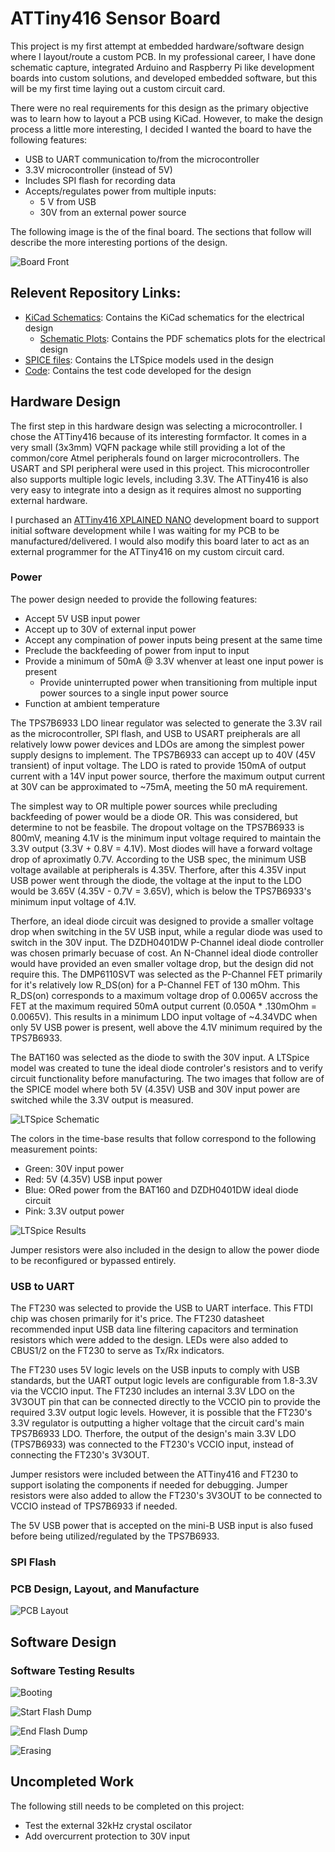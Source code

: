 # ATTiny416 Sensor Board

This project is my first attempt at embedded hardware/software design where I layout/route a custom PCB. In my professional career, I have done schematic capture, integrated Arduino and Raspberry Pi like development boards into custom solutions, and developed embedded software, but this will be my first time laying out a custom circuit card.

There were no real requirements for this design as the primary objective was to learn how to layout a PCB using KiCad. However, to make the design process a little more interesting, I decided I wanted the board to have the following features:
-	USB to UART communication to/from the microcontroller 
-	3.3V microcontroller (instead of 5V)
-	Includes SPI flash for recording data
-	Accepts/regulates power from multiple inputs:
    - 5 V from USB
    - 30V from an external power source
 
The following image is the of the final board. The sections that follow will describe the more interesting portions of the design.

![Board Front](Pictures/Board_Front.png)

## Relevent Repository Links:

- [KiCad Schematics](KiCad/): Contains the KiCad schematics for the electrical design
    -  [Schematic Plots](KiCad/Plots/): Contains the PDF schematics plots for the electrical design
- [SPICE files](SPICE): Contains the LTSpice models used in the design
- [Code](Code): Contains the test code developed for the design

## Hardware Design

The first step in this hardware design was selecting a microcontroller. I chose the ATTiny416 because of its interesting formfactor. It comes in a very small (3x3mm) VQFN package while still providing a lot of the common/core Atmel peripherals found on larger microcontrollers. The USART and SPI peripheral were used in this project. This microcontroller also supports multiple logic levels, including 3.3V. The ATTiny416 is also very easy to integrate into a design as it requires almost no supporting external hardware. 

I purchased an [ATTiny416 XPLAINED NANO](https://www.microchip.com/en-us/development-tool/attiny416-xnano) development board to support initial software development while I was waiting for my PCB to be manufactured/delivered. I would also modify this board later to act as an external programmer for the ATTiny416 on my custom circuit card. 

### Power 

The power design needed to provide the following features:
- Accept 5V USB input power
- Accept up to 30V of external input power
- Accept any compination of power inputs being present at the same time
- Preclude the backfeeding of power from input to input
- Provide a minimum of 50mA @ 3.3V whenver at least one input power is present
    - Provide uninterrupted power when transitioning from multiple input power sources to a single input power source
- Function at ambient temperature
 
The TPS7B6933 LDO linear regulator was selected to generate the 3.3V rail as the microcontroller, SPI flash, and USB to USART preipherals are all relatively loww power devices and LDOs are among the simplest power supply designs to implement.
The TPS7B6933 can accept up to 40V (45V transient) of input voltage. The LDO is rated to provide 150mA of output current with a 14V input power source, therfore the maximum output current at 30V can be approximated to ~75mA, meeting the 50 mA requirement.

The simplest way to OR multiple power sources while precluding backfeeding of power would be a diode OR. This was considered, but determine to not be feasbile. The dropout voltage on the TPS7B6933 is 800mV, meaning 4.1V is the minimum input voltage required to maintain the 3.3V output (3.3V + 0.8V = 4.1V). Most diodes will have a forward voltage drop of aproximatly 0.7V. According to the USB spec, the minimum USB voltage available at peripherals is 4.35V. Therfore, after this 4.35V input USB power went through the diode, the voltage at the input to the LDO would be 3.65V (4.35V - 0.7V = 3.65V), which is below the TPS7B6933's minimum input voltage of 4.1V. 

Therfore, an ideal diode circuit was designed to provide a smaller voltage drop when switching in the 5V USB input, while a regular diode was used to switch in the 30V input.
The DZDH0401DW P-Channel ideal diode controller was chosen primarly becuase of cost. An N-Channel ideal diode controller would have provided an even smaller voltage drop, but the design did not require this.
The DMP6110SVT was selected as the P-Channel FET primarily for it's relatively low R_DS(on) for a P-Channel FET of 130 mOhm. This R_DS(on) corresponds to a maximum voltage drop of 0.0065V accross the FET at the maximum required 50mA output current (0.050A * .130mOhm = 0.0065V). This results in a minimum LDO input voltage of ~4.34VDC when only 5V USB power is present, well above the 4.1V minimum required by the TPS7B6933. 

The BAT160 was selected as the diode to swith the 30V input. A LTSpice model was created to tune the ideal diode controler's resistors and to verify circuit functionality before manufacturing. The two images that follow are of the SPICE model where both 5V (4.35V) USB and 30V input power are switched while the 3.3V output is measured.

![LTSpice Schematic](Pictures/Power_OR_SPICE_Schematic.png)

The colors in the time-base results that follow correspond to the following measurement points:
- Green: 30V input power
- Red: 5V (4.35V) USB input power
- Blue: ORed power from the BAT160 and DZDH0401DW ideal diode circuit
- Pink: 3.3V output power

![LTSpice Results](Pictures/Power_OR_SPICE_Results.png)

Jumper resistors were also included in the design to allow the power diode to be reconfigured or bypassed entirely.

### USB to UART

The FT230 was selected to provide the USB to UART interface. This FTDI chip was chosen primarily for it's price. 
The FT230 datasheet recommended input USB data line filtering capacitors and termination resistors which were added to the design. LEDs were also added to CBUS1/2 on the FT230 to serve as Tx/Rx indicators.

The FT230 uses 5V logic levels on the USB inputs to comply with USB standards, but the UART output logic levels are configurable from 1.8-3.3V via the VCCIO input. The FT230 includes an internal 3.3V LDO on the 3V3OUT pin that can be connected directly to the VCCIO pin to provide the required 3.3V output logic levels. However, it is possible that the FT230's 3.3V regulator is outputting a higher voltage that the circuit card's main TPS7B6933 LDO. Therfore, the output of the design's main 3.3V LDO (TPS7B6933) was connected to the FT230's VCCIO input, instead of connecting the FT230's 3V3OUT.

Jumper resistors were included between the ATTiny416 and FT230 to support isolating the components if needed for debugging. Jumper resistors were also added to allow the FT230's 3V3OUT to be connected to VCCIO instead of TPS7B6933 if needed.

The 5V USB power that is accepted on the mini-B USB input is also fused before being utilized/regulated by the TPS7B6933. 

### SPI Flash

### PCB Design, Layout, and Manufacture

![PCB Layout](Pictures/PCB_Layout.png)
 
## Software Design

### Software Testing Results

![Booting](Pictures/Booting.png)

![Start Flash Dump](Pictures/Start_Flash_Dump.png)

![End Flash Dump](Pictures/End_Flash_Dump.png)

![Erasing](Pictures/Erase_Flash.png)

## Uncompleted Work

The following still needs to be completed on this project:
- Test the external 32kHz crystal oscilator
- Add overcurrent protection to 30V input
